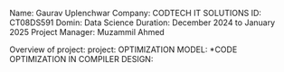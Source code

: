 Name: Gaurav Uplenchwar
Company: CODTECH IT SOLUTIONS
ID: CT08DS591
Domin: Data Science
Duration: December 2024 to January 2025
Project Manager: Muzammil Ahmed


Overview of project:
project: OPTIMIZATION MODEL:
*CODE OPTIMIZATION IN COMPILER DESIGN:

